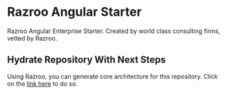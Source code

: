 # Razroo Angular Starter

Razroo Angular Enterprise Starter. Created by world class consulting firms, vetted by Razroo. 

## Hydrate Repository With Next Steps

Using Razroo, you can generate core architecture for this repository. Click on the [link here](https://razroo.com/community/angular-16.1.0/starter/add-styling-infrastructure-recipe/create-common-styles-lib) to do so.